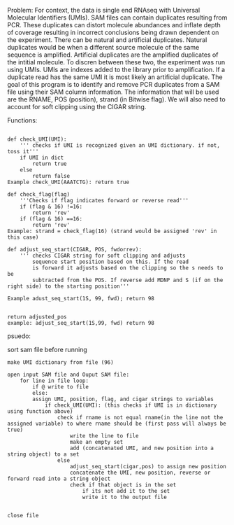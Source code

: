 Problem:
For context, the data is single end RNAseq with Universal Molecular Identifiers (UMIs). SAM files can contain duplicates resulting from PCR. These duplicates can distort molecule abundances and inflate depth of coverage resulting in incorrect conclusions being drawn dependent on the experiment. There can be natural and artificial duplicates. Natural duplicates would be when a different source molecule of the same sequence is amplified. Artificial duplicates are the amplified duplicates of the intitial molecule. To discren between these two, the experiment was run using UMIs. UMIs are indexes added to the library prior to amplification. If a duplicate read has the same UMI it is most likely an artificial duplicate. The goal of this program is to identify and remove PCR duplicates from a SAM file using their SAM column information. The information that will be used are the RNAME, POS (position), strand (in Bitwise flag). We will also need to account for soft clipping using the CIGAR string. 


Functions:
```

def check_UMI(UMI):
    ''' checks if UMI is recognized given an UMI dictionary. if not, toss it'''
    if UMI in dict
        return true
    else 
        return false
Example check_UMI(AAATCTG): return true

def check_flag(flag)
    '''Checks if flag indicates forward or reverse read'''
    if (flag & 16) !=16:
        return 'rev'
    if (flag & 16) ==16:
        return 'rev'
Example: strand = check_flag(16) (strand would be assigned 'rev' in this case)

def adjust_seq_start(CIGAR, POS, fwdorrev):
    ''' checks CIGAR string for soft clipping and adjusts 
        sequence start position based on this. If the read
        is forward it adjusts based on the clipping so the s needs to be
        subtracted from the POS. If reverse add MDNP and S (if on the right side) to the starting position'''

Example adust_seq_start(1S, 99, fwd); return 98


return adjusted_pos
example: adjust_seq_start(1S,99, fwd) return 98
```
psuedo:

sort sam file before running

```
make UMI dictionary from file (96)

open input SAM file and Ouput SAM file:
    for line in file loop:
        if @ write to file
        else:
        assign UMI, position, flag, and cigar strings to variables
            if check_UMI(UMI): (this checks if UMI is in dictionary using function above)
                check if rname is not equal rname(in the line not the assigned variable) to where rname should be (first pass will always be true)
                    write the line to file
                    make an empty set
                    add (concatenated UMI, and new position into a string object) to a set
                else
                    adjust_seq_start(cigar,pos) to assign new position
                    concatenate the UMI, new position, reverse or forward read into a string object
                    check if that object is in the set
                        if its not add it to the set
                        write it to the output file


close file



```
